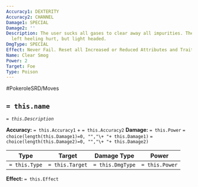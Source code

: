 ```yaml
---
Accuracy1: DEXTERITY
Accuracy2: CHANNEL
Damage1: SPECIAL
Damage2: ''
Description: The user sucks all gases to clear away all impurities. The target is
  left heeling hurt, but light headed.
DmgType: SPECIAL
Effect: Never Fail. Reset all Increased or Reduced Attributes and Traits of the foe.
Name: Clear Smog
Power: 2
Target: Foe
Type: Poison
---
```


#PokeroleSRD/Moves

## `= this.name` 
*`= this.Description`*

**Accuracy:** `= this.Accuracy1` + `= this.Accuracy2`
**Damage:** `= this.Power` `= choice(length(this.Damage1)=0, "","\+ "+ this.Damage1)` `= choice(length(this.Damage2)=0, "","\+ "+ this.Damage2)`

| Type          | Target          | Damage Type          | Power          |
| ------------- | --------------- | ---------------- | -------------- |
| `= this.Type` | `= this.Target` | `= this.DmgType` | `= this.Power` | 

**Effect:** `= this.Effect`
